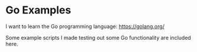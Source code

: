 # Go Examples

I want to learn the Go programming language: https://golang.org/

Some example scripts I made testing out some Go functionality are included here. 
